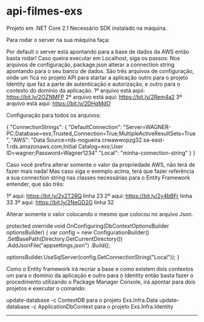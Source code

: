 # api-filmes-exs

Projeto em .NET Core 2.1
Necessário SDK instalado na máquina.

Para rodar o server na sua máquina faça:

Por default o server está apontando para a base de dados da AWS então basta rodar!
Caso queira executar em Localhost, siga os passos:
Nos arquivos de configuração, package.json alterar a connection string apontando para o seu banco de dados. São três arquivos de configuração, onde um fica no projeto API para startar a aplicação outro para o projeto Identity que faz a parte de autenticação e autorização, e outro para o contexto do domínio da aplicação.
1º arquivo está aqui: https://bit.ly/2OZNMFP
2º arquivo está aqui: https://bit.ly/2Rem4a2
3º arquivo está aqui: https://bit.ly/2DHqMdO

Configuração para todos os arquivos:

{
  "ConnectionStrings": {
    "DefaultConnection": "Server=WAGNER-PC;Database=exs;Trusted_Connection=True;MultipleActiveResultSets=True",
    "AWS": "Data Source=rds-nogueira.crwawwopzg32.sa-east-1.rds.amazonaws.com;Initial Catalog=exs;User ID=wagner;Password=Wagner1234"
    "Local": "minha-connection-string"
  }
}

Caso você prefira alterar somente o valor da propriedade AWS, não terá de fazer mais nada! Mas caso siga o exemplo acima, terá que fazer referência a sua connection string nas classes necessárias para o Entity Framework entender, que são três:

1º aqui: https://bit.ly/2y2T2RQ linha 23
2º aqui: https://bit.ly/2y4bBFr linha 33
3º aqui: https://bit.ly/2NeGD2G linha 32

Alterar somente o valor colocando o mesmo que colocou no arquivo Json.

protected override void OnConfiguring(DbContextOptionsBuilder optionsBuilder)
{
  var config = new ConfigurationBuilder()
    .SetBasePath(Directory.GetCurrentDirectory())
    .AddJsonFile("appsettings.json")
    .Build();

  optionsBuilder.UseSqlServer(config.GetConnectionString("Local")); 
}

Como o Entity framework irá recriar a base e como existem dois contextos um para o domínio da aplicação e outro para o Identity então basta fazer o procedimento utilizando o Package Manager Console, irá apontar para dois projetos e executar o comando:

update-database -c ContextDB para o projeto Exs.Infra.Data
update-database -c ApplicationDbContext para o projeto Exs.Infra.Identity

-------------


